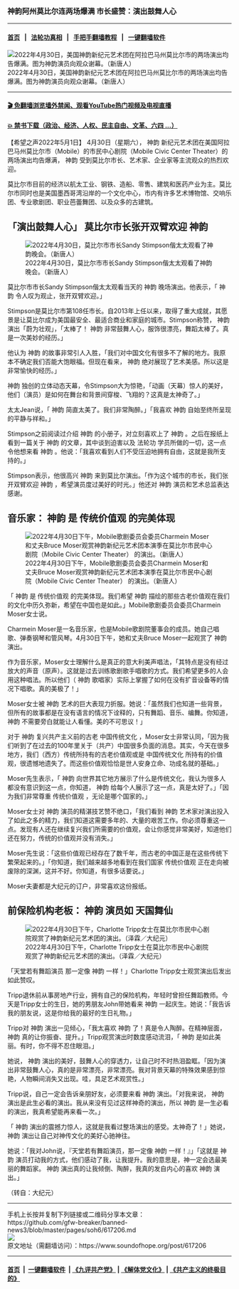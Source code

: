 ### 神韵阿州莫比尔连两场爆满 市长盛赞：演出鼓舞人心
------------------------

#### [首页](https://github.com/gfw-breaker/banned-news3/blob/master/README.md) &nbsp;&nbsp;|&nbsp;&nbsp; [法轮功真相](https://github.com/begood0513/basic/blob/master/README.md)  &nbsp;&nbsp;|&nbsp;&nbsp; [手把手翻墙教程](https://github.com/gfw-breaker/guides/wiki)  &nbsp;&nbsp;|&nbsp;&nbsp; [一键翻墙软件](https://github.com/gfw-breaker/nogfw/blob/master/README.md)  



<div><img alt="2022年4月30日，美国神韵新纪元艺术团在阿拉巴马州莫比尔市的两场演出均告爆满。图为神韵演员向观众谢幕。（新唐人）" src="https://img.soundofhope.org/2022-05/1651459612255.jpg"/>
<br/><figcaption class="caption">
 2022年4月30日，美国神韵新纪元艺术团在阿拉巴马州莫比尔市的两场演出均告爆满。图为神韵演员向观众谢幕。（新唐人）
</figcaption></div><hr/>

#### [ 🎬  免翻墙浏览墙外禁闻、观看YouTube热门视频及电视直播](https://github.com/gfw-breaker/HelloWorld)

#### [ 💥  禁书下载（政治、经济、人权、民主自由、文革、六四 ...）](https://github.com/gfw-breaker/books/blob/master/README.md)

<div><div class="Content__Wrapper sc-1bvya0-0 grZQxZ">
 <p class="meta-top">
  <span class="meta">
   【希望之声2022年5月1日】
  </span>
  4月30日（星期六），
  <ok href="/term/16755">
   神韵
  </ok>
  新纪元艺术团在美国阿拉巴马州莫比尔市（Mobile）的市民中心剧院（Mobile Civic Center Theater）的两场演出均告爆满，
  <ok href="/term/16755">
   神韵
  </ok>
  受到莫比尔市长、艺术家、企业家等主流观众的热烈欢迎。
 </p>
 <p>
  莫比尔市目前的经济以航太工业、钢铁、造船、零售、建筑和医药产业为主。莫比尔市同时也是美国墨西哥湾沿岸的一个文化中心，市内有许多艺术博物馆、交响乐团、专业歌剧团、职业芭蕾舞团、以及众多的古建筑。
 </p>
 <h2>
  「演出鼓舞人心」 莫比尔市长张开双臂欢迎
  <ok href="/term/16755">
   神韵
  </ok>
 </h2>
 <figure class="OImage__StyledFigure-sc-1lfley0-0 hHSfVg">
  <img alt="2022年4月30日，莫比尔市市长Sandy Stimpson偕太太观看了神韵晚会。（新唐人）" src="https://img.soundofhope.org/2022-05/1651459512942.jpg"/>
  <br/><figcaption>
   2022年4月30日，莫比尔市市长Sandy Stimpson偕太太观看了神韵晚会。（新唐人）
  </figcaption>
 </figure>
 <p>
  莫比尔市市长Sandy Stimpson偕太太观看当天的
  <ok href="/term/16755">
   神韵
  </ok>
  晚场演出。他表示，「
  <ok href="/term/16755">
   神韵
  </ok>
  令人叹为观止，张开双臂欢迎。」
 </p>
 <p>
  Stimpson是莫比尔市第108任市长。自2013年上任以来，取得了重大成就，其愿景是让莫比尔成为美国最安全、最适合商业和家庭的城市。Stimpson称赞，
  <ok href="/term/16755">
   神韵
  </ok>
  演出「蔚为壮观」，「太棒了！
  <ok href="/term/16755">
   神韵
  </ok>
  非常鼓舞人心，服饰很漂亮，舞蹈太棒了。真是一次美妙的经历。」
 </p>
 <p>
  他认为
  <ok href="/term/16755">
   神韵
  </ok>
  的故事非常引人入胜，「我们对中国文化有很多不了解的地方。我原本不确定我们否能大饱眼福。但现在看来，
  <ok href="/term/16755">
   神韵
  </ok>
  绝对展现了艺术美感。所以这是非常愉快的经历。」
 </p>
 <p>
  <ok href="/term/16755">
   神韵
  </ok>
  独创的立体动态天幕，令Stimpson大为惊艳，「动画（天幕）惊人的美好，他们（演员）是如何在舞台和背景间穿梭、飞翔的？这真是太神奇了。」
 </p>
 <p>
  太太Jean说，「
  <ok href="/term/16755">
   神韵
  </ok>
  简直太美了。我们非常陶醉。」「我喜欢
  <ok href="/term/16755">
   神韵
  </ok>
  自始至终所呈现的平静与祥和。」
 </p>
 <p>
  Stimpson之前阅读过介绍
  <ok href="/term/16755">
   神韵
  </ok>
  的小册子，对立刻喜欢上了
  <ok href="/term/16755">
   神韵
  </ok>
  。之后在报纸上看到一篇关于
  <ok href="/term/16755">
   神韵
  </ok>
  的文章，其中谈到迫害以及
  <ok href="/term/968">
   法轮功
  </ok>
  学员所做的一切，这一点令他想来看
  <ok href="/term/16755">
   神韵
  </ok>
  。他说：「我喜欢看到人们不受压迫地拥有自由，这就是我所支持的。」
 </p>
 <p>
  Stimpson表示，他很高兴
  <ok href="/term/16755">
   神韵
  </ok>
  来到莫比尔演出。「作为这个城市的市长，我们张开双臂欢迎
  <ok href="/term/16755">
   神韵
  </ok>
  ，希望演员度过美好的时光。」他还对
  <ok href="/term/16755">
   神韵
  </ok>
  演员和艺术总监表达感谢。
 </p>
 <h2>
  音乐家：
  <ok href="/term/16755">
   神韵
  </ok>
  是
  <ok href="/term/11042">
   传统价值观
  </ok>
  的完美体现
 </h2>
 <figure class="OImage__StyledFigure-sc-1lfley0-0 hHSfVg">
  <img alt="2022年4月30日下午，Mobile歌剧委员会委员Charmein Moser和丈夫Bruce Moser观赏神韵新纪元艺术团本演季在莫比尔市民中心剧院（Mobile Civic Center Theater） 的演出。（新唐人）" src="https://img.soundofhope.org/2022-05/1651459550123.jpg"/>
  <br/><figcaption>
   2022年4月30日下午，Mobile歌剧委员会委员Charmein Moser和丈夫Bruce Moser观赏神韵新纪元艺术团本演季在莫比尔市民中心剧院（Mobile Civic Center Theater） 的演出。（新唐人）
  </figcaption>
 </figure>
 <p>
  「
  <ok href="/term/16755">
   神韵
  </ok>
  是
  <ok href="/term/11042">
   传统价值观
  </ok>
  的完美体现。我们希望
  <ok href="/term/16755">
   神韵
  </ok>
  描绘的那些古老价值观在我们的文化中历久弥新，希望在中国也是如此。」Mobile歌剧委员会委员Charmein Moser女士说。
 </p>
 <p>
  Charmein Moser是一名音乐家，也是Mobile歌剧院董事会的成员。她自己唱歌、弹奏钢琴和管风琴。4月30日下午，她和丈夫Bruce Moser一起观赏了
  <ok href="/term/16755">
   神韵
  </ok>
  演出。
 </p>
 <p>
  作为音乐家，Moser女士理解什么是真正的意大利美声唱法，「其特点是没有经过放大的声音（原声）。这就是过去训练歌剧歌手唱歌的方式。我们希望更多的人会用这种唱法。所以他们（
  <ok href="/term/16755">
   神韵
  </ok>
  歌唱家）实际上掌握了如何在没有扩音设备等的情况下唱歌。真的美极了！」
 </p>
 <p>
  Moser女士被
  <ok href="/term/16755">
   神韵
  </ok>
  艺术的巨大表现力折服。她说：「虽然我们也知道一些背景，但所有的故事都是在没有语言的情况下诠释的，只有舞蹈、音乐、编舞。你知道，
  <ok href="/term/16755">
   神韵
  </ok>
  不需要旁白就能让人看懂。美的不可思议！」
 </p>
 <p>
  对于
  <ok href="/term/16755">
   神韵
  </ok>
  复兴共产主义前的古老
  <ok href="/term/6521">
   中国传统文化
  </ok>
  ，Moser女士非常认同，「因为我们听到了在过去的100年里关于（共产）中国很多负面的消息。其实，今天在很多地方，我们（西方）传统所持有的古老价值观或是
  <ok href="/term/6521">
   中国传统文化
  </ok>
  所持有的价值观，很遗憾地遗失了。而这些价值观恰恰是世人安身立命、功成名就的基础。」
 </p>
 <p>
  Moser先生表示，「
  <ok href="/term/16755">
   神韵
  </ok>
  向世界其它地方展示了什么是传统文化，我认为很多人都没有意识到这一点，你知道，
  <ok href="/term/16755">
   神韵
  </ok>
  给每个人展示了这一点，真是太好了。」「因为我们非常尊重
  <ok href="/term/11042">
   传统价值观
  </ok>
  ，无论是哪个国家的。」
 </p>
 <p>
  Moser女士对
  <ok href="/term/16755">
   神韵
  </ok>
  演员的精湛技艺赞不绝口，「我们看到
  <ok href="/term/16755">
   神韵
  </ok>
  艺术家对演出投入了如此之多的精力，我们知道这需要多年的、大量的艰苦工作。你必须尊重这一点。发现有人还在继续复兴我们所需要的价值观，会让你感觉非常美好，知道他们还在努力，传统的价值观并没有消失。」
 </p>
 <p>
  Moser先生说：「这些价值观已经存在了数千年，而古老的中国正是在这些传统下繁荣起来的。」「你知道，我们越来越多地看到在我们国家
  <ok href="/term/11042">
   传统价值观
  </ok>
  正在走向被废除的深渊，这并不好。你知道，有很多话要说。」
 </p>
 <p>
  Moser夫妻都是大纪元的订户，非常喜欢这份报纸。
 </p>
 <h2>
  前保险机构老板：
  <ok href="/term/16755">
   神韵
  </ok>
  演员如
  <ok href="/term/730054">
   天国舞仙
  </ok>
 </h2>
 <figure class="OImage__StyledFigure-sc-1lfley0-0 hHSfVg">
  <img alt="2022年4月30日下午，Charlotte Tripp女士在莫比尔市民中心剧院观赏了神韵新纪元艺术团的演出。（泽霖／大纪元）" src="https://img.soundofhope.org/2022-05/1651459582400.jpg"/>
  <br/><figcaption>
   2022年4月30日下午，Charlotte Tripp女士在莫比尔市民中心剧院观赏了神韵新纪元艺术团的演出。（泽霖／大纪元）
  </figcaption>
 </figure>
 <p>
  「天堂若有舞蹈演员 那一定像
  <ok href="/term/16755">
   神韵
  </ok>
  一样！」Charlotte Tripp女士观赏演出后发出如此赞叹。
 </p>
 <p>
  Tripp退休前从事房地产行业，拥有自己的保险机构，年轻时曾担任舞蹈教师。今天是Tripp女士的生日，她的男朋友John带她看来
  <ok href="/term/16755">
   神韵
  </ok>
  一起庆生。她说：「我告诉我的朋友说，这是你给我的最好的生日礼物。」
 </p>
 <p>
  Tripp对
  <ok href="/term/16755">
   神韵
  </ok>
  演出一见倾心，「我太喜欢
  <ok href="/term/16755">
   神韵
  </ok>
  了！真是令人陶醉。在精神层面，
  <ok href="/term/16755">
   神韵
  </ok>
  真的让你振奋、提升。」Tripp观赏演出时数度感动流泪，「
  <ok href="/term/16755">
   神韵
  </ok>
  是如此美丽。有时，你不得不忍住眼泪。」
 </p>
 <p>
  她说，
  <ok href="/term/16755">
   神韵
  </ok>
  演出的美好，鼓舞人心的穿透力，让自己时不时热泪盈眶。「因为演出非常鼓舞人心，真的是非常漂亮，非常漂亮。我对背景天幕的特殊效果感到惊艳，人物瞬间消失又出现。哇，具足艺术观赏性。」
 </p>
 <p>
  Tripp说，自己一定会告诉亲朋好友，必须要来看
  <ok href="/term/16755">
   神韵
  </ok>
  演出。「对我来说，
  <ok href="/term/16755">
   神韵
  </ok>
  演出是此生必看的演出。我从来没有见过这样神奇的演出，所以
  <ok href="/term/16755">
   神韵
  </ok>
  是一生必看的演出，我真希望能再来看一次。」
 </p>
 <p>
  「
  <ok href="/term/16755">
   神韵
  </ok>
  演出的震撼力惊人，这就是我看过整场演出的感受。太神奇了！」她说，
  <ok href="/term/16755">
   神韵
  </ok>
  演出让自己对神传文化的美好心驰神往。
 </p>
 <p>
  她说：「我对John说，『天堂若有舞蹈演员，那一定像
  <ok href="/term/16755">
   神韵
  </ok>
  一样！』」「这就是
  <ok href="/term/16755">
   神韵
  </ok>
  演员打动我的方式，他们感动了我，让我提升。我的意思是，神一定会选最美丽的舞蹈家。
  <ok href="/term/16755">
   神韵
  </ok>
  演出真的让我倾倒、陶醉，我真的发自内心的喜欢
  <ok href="/term/16755">
   神韵
  </ok>
  演出。」
 </p>
 <p>
  （转自：大纪元）
 </p>
</div>
</div>
<hr/>
手机上长按并复制下列链接或二维码分享本文章：<br/>
https://github.com/gfw-breaker/banned-news3/blob/master/pages/soh6/617206.md <br/>
<a href='https://github.com/gfw-breaker/banned-news3/blob/master/pages/soh6/617206.md'><img src='https://github.com/gfw-breaker/banned-news3/blob/master/pages/soh6/617206.md.png'/></a> <br/>
原文地址（需翻墙访问）：https://www.soundofhope.org/post/617206


------------------------
#### [首页](https://github.com/gfw-breaker/banned-news3/blob/master/README.md) &nbsp;|&nbsp; [一键翻墙软件](https://github.com/gfw-breaker/nogfw/blob/master/README.md) &nbsp;| [《九评共产党》](https://github.com/gfw-breaker/9ping.md/blob/master/README.md#九评之一评共产党是什么) | [《解体党文化》](https://github.com/gfw-breaker/jtdwh.md/blob/master/README.md) | [《共产主义的终极目的》](https://github.com/gfw-breaker/gczydzjmd.md/blob/master/README.md)


<img src='http://gfw-breaker.win/banned-news3/pages/soh6/617206.md' width='0px' height='0px'/>